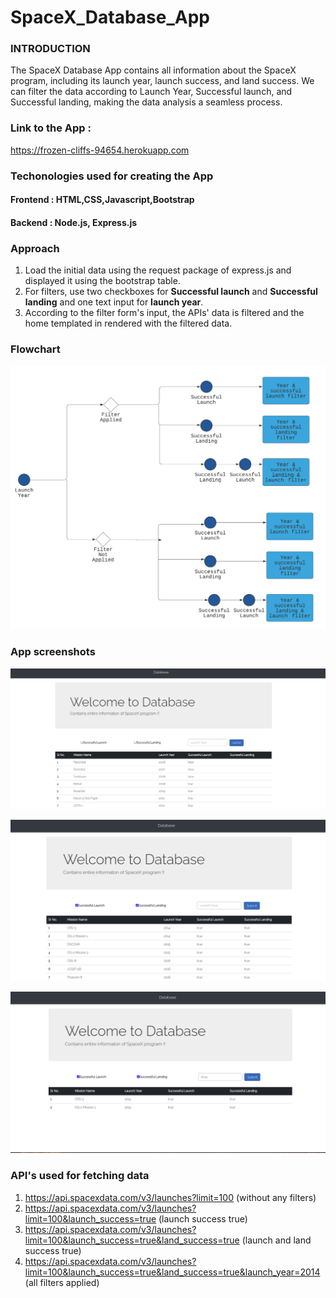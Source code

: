 # SpaceX_Database_App

### INTRODUCTION

The SpaceX Database App contains all information about the SpaceX program, including its launch year, launch success, and land success. We can filter the data according to Launch Year, Successful launch, and Successful landing, making the data analysis a seamless process.

### Link to the App :

https://frozen-cliffs-94654.herokuapp.com

### Techonologies used for creating the App

#### Frontend : HTML,CSS,Javascript,Bootstrap
#### Backend  : Node.js, Express.js

### Approach 

1. Load the initial data using the request package of express.js and displayed it using the bootstrap table.
2. For filters, use two checkboxes for  **Successful launch** and **Successful landing** and one text input for **launch year**.
3. According to the filter form's input, the APIs' data is filtered and the home templated in rendered with the filtered data.

### Flowchart 
<p align="center">
  <img src="images/flowchart.png">
</p>

### App screenshots

<p align="center">
  <img src="images/img1.png" >
</p>
<p align="center">
  <img src="images/img2.png" >
</p>
<p align="center">
 <img src="images/img3.png" >
</p>


### API's used for fetching data

1. https://api.spacexdata.com/v3/launches?limit=100 (without any filters)
2. https://api.spacexdata.com/v3/launches?limit=100&launch_success=true (launch success true)
3. https://api.spacexdata.com/v3/launches?limit=100&launch_success=true&land_success=true (launch and land success true)
4. https://api.spacexdata.com/v3/launches?limit=100&launch_success=true&land_success=true&launch_year=2014 (all filters applied)

